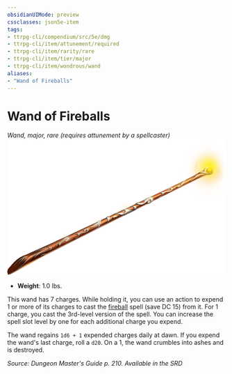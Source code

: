 ```yaml
---
obsidianUIMode: preview
cssclasses: json5e-item
tags:
- ttrpg-cli/compendium/src/5e/dmg
- ttrpg-cli/item/attunement/required
- ttrpg-cli/item/rarity/rare
- ttrpg-cli/item/tier/major
- ttrpg-cli/item/wondrous/wand
aliases: 
- "Wand of Fireballs"
---
```

# Wand of Fireballs
*Wand, major, rare (requires attunement by a spellcaster)*  
![](/CLI/items/img/wand-of-fireballs.webp#right)

- **Weight**: 1.0 lbs.

This wand has 7 charges. While holding it, you can use an action to expend 1 or more of its charges to cast the [fireball](/CLI/spells/fireball.md) spell (save DC 15) from it. For 1 charge, you cast the 3rd-level version of the spell. You can increase the spell slot level by one for each additional charge you expend.

The wand regains `1d6 + 1` expended charges daily at dawn. If you expend the wand's last charge, roll a `d20`. On a 1, the wand crumbles into ashes and is destroyed.

*Source: Dungeon Master's Guide p. 210. Available in the <span title='Systems Reference Document (5.1)'>SRD</span>*